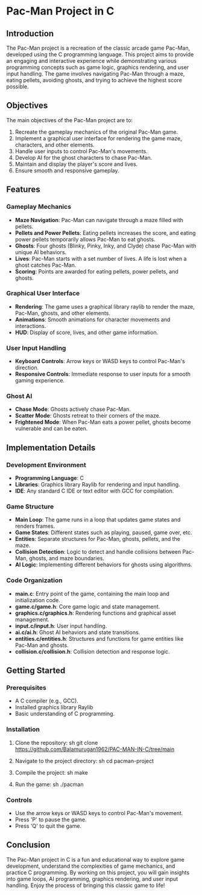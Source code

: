 # Pac-Man Project in C

## Introduction

The Pac-Man project is a recreation of the classic arcade game Pac-Man, developed using the C programming language. This project aims to provide an engaging and interactive experience while demonstrating various programming concepts such as game logic, graphics rendering, and user input handling. The game involves navigating Pac-Man through a maze, eating pellets, avoiding ghosts, and trying to achieve the highest score possible.

## Objectives

The main objectives of the Pac-Man project are to:

1. Recreate the gameplay mechanics of the original Pac-Man game.
2. Implement a graphical user interface for rendering the game maze, characters, and other elements.
3. Handle user inputs to control Pac-Man's movements.
4. Develop AI for the ghost characters to chase Pac-Man.
5. Maintain and display the player's score and lives.
6. Ensure smooth and responsive gameplay.

## Features

### Gameplay Mechanics

- **Maze Navigation**: Pac-Man can navigate through a maze filled with pellets.
- **Pellets and Power Pellets**: Eating pellets increases the score, and eating power pellets temporarily allows Pac-Man to eat ghosts.
- **Ghosts**: Four ghosts (Blinky, Pinky, Inky, and Clyde) chase Pac-Man with unique AI behaviors.
- **Lives**: Pac-Man starts with a set number of lives. A life is lost when a ghost catches Pac-Man.
- **Scoring**: Points are awarded for eating pellets, power pellets, and ghosts.

### Graphical User Interface

- **Rendering**: The game uses a graphical library raylib to render the maze, Pac-Man, ghosts, and other elements.
- **Animations**: Smooth animations for character movements and interactions.
- **HUD**: Display of score, lives, and other game information.

### User Input Handling

- **Keyboard Controls**: Arrow keys or WASD keys to control Pac-Man's direction.
- **Responsive Controls**: Immediate response to user inputs for a smooth gaming experience.

### Ghost AI

- **Chase Mode**: Ghosts actively chase Pac-Man.
- **Scatter Mode**: Ghosts retreat to their corners of the maze.
- **Frightened Mode**: When Pac-Man eats a power pellet, ghosts become vulnerable and can be eaten.

## Implementation Details

### Development Environment

- **Programming Language**: C
- **Libraries**: Graphics library Raylib for rendering and input handling.
- **IDE**: Any standard C IDE or text editor with GCC for compilation.

### Game Structure

- **Main Loop**: The game runs in a loop that updates game states and renders frames.
- **Game States**: Different states such as playing, paused, game over, etc.
- **Entities**: Separate structures for Pac-Man, ghosts, pellets, and the maze.
- **Collision Detection**: Logic to detect and handle collisions between Pac-Man, ghosts, and maze boundaries.
- **AI Logic**: Implementing different behaviors for ghosts using algorithms.

### Code Organization

- **main.c**: Entry point of the game, containing the main loop and initialization code.
- **game.c/game.h**: Core game logic and state management.
- **graphics.c/graphics.h**: Rendering functions and graphical asset management.
- **input.c/input.h**: User input handling.
- **ai.c/ai.h**: Ghost AI behaviors and state transitions.
- **entities.c/entities.h**: Structures and functions for game entities like Pac-Man and ghosts.
- **collision.c/collision.h**: Collision detection and response logic.

## Getting Started

### Prerequisites

- A C compiler (e.g., GCC).
- Installed graphics library Raylib
- Basic understanding of C programming.

### Installation

1. Clone the repository:
   sh
   git clone https://github.com/Balamurugan1962/PAC-MAN-IN-C/tree/main
   
2. Navigate to the project directory:
   sh
   cd pacman-project
   
3. Compile the project:
   sh
   make
   
4. Run the game:
   sh
   ./pacman
   

### Controls

- Use the arrow keys or WASD keys to control Pac-Man's movement.
- Press 'P' to pause the game.
- Press 'Q' to quit the game.

## Conclusion

The Pac-Man project in C is a fun and educational way to explore game development, understand the complexities of game mechanics, and practice C programming. By working on this project, you will gain insights into game loops, AI programming, graphics rendering, and user input handling. Enjoy the process of bringing this classic game to life!
